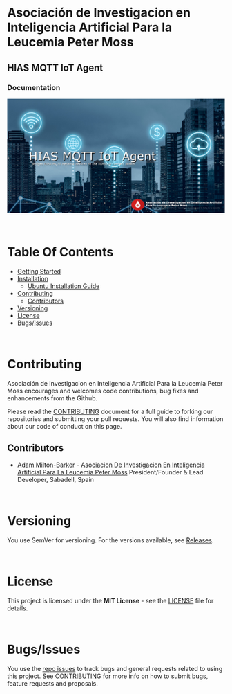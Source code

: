 # Asociación de Investigacion en Inteligencia Artificial Para la Leucemia Peter Moss
## HIAS MQTT IoT Agent
### Documentation

![HIAS MQTT IoT AgentHIAS MQTT IoT Agent](../assets/images/hias-mqtt-iot-agent.jpg)

&nbsp;

# Table Of Contents

- [Getting Started](getting-started.md)
- [Installation](installation/)
	- [Ubuntu Installation Guide](installation/ubuntu.md)
- [Contributing](#contributing)
	- [Contributors](#contributors)
- [Versioning](#versioning)
- [License](#license)
- [Bugs/Issues](#bugs-issues)

&nbsp;

# Contributing

Asociación de Investigacion en Inteligencia Artificial Para la Leucemia Peter Moss encourages and welcomes code contributions, bug fixes and enhancements from the Github.

Please read the [CONTRIBUTING](../CONTRIBUTING.md "CONTRIBUTING") document for a full guide to forking our repositories and submitting your pull requests. You will also find information about our code of conduct on this page.

## Contributors

- [Adam Milton-Barker](https://www.leukemiaresearchassociation.ai/team/adam-milton-barker "Adam Milton-Barker") - [Asociacion De Investigacion En Inteligencia Artificial Para La Leucemia Peter Moss](https://www.leukemiaresearchassociation.ai "Asociacion De Investigacion En Inteligencia Artificial Para La Leucemia Peter Moss") President/Founder & Lead Developer, Sabadell, Spain

&nbsp;

# Versioning

You use SemVer for versioning. For the versions available, see [Releases](../releases "Releases").

&nbsp;

# License

This project is licensed under the **MIT License** - see the [LICENSE](../LICENSE "LICENSE") file for details.

&nbsp;

# Bugs/Issues

You use the [repo issues](../issues "repo issues") to track bugs and general requests related to using this project. See [CONTRIBUTING](../CONTRIBUTING.md "CONTRIBUTING") for more info on how to submit bugs, feature requests and proposals.